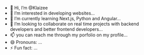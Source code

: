 - 👋 Hi, I’m @Klaizee
- 👀 I’m interested in developing websites...
- 🌱 I’m currently learning Next.js, Python and Angular...
- 💞️ I’m looking to collaborate on real time projects with backend developers and better frontend developers...
- 📫 you can reach me through my porfolio on my profile...
- 😄 Pronouns: ...
- ⚡ Fun fact: ...

<!---
chlazie/chlazie is a ✨ special ✨ repository because its `README.md` (this file) appears on your GitHub profile.
You can click the Preview link to take a look at your changes.
--->
